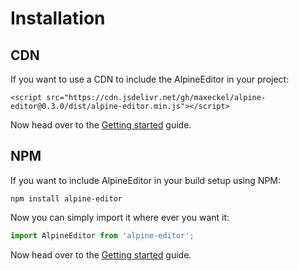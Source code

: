 # Installation

## CDN

If you want to use a CDN to include the AlpineEditor in your project:

```
<script src="https://cdn.jsdelivr.net/gh/maxeckel/alpine-editor@0.3.0/dist/alpine-editor.min.js"></script>
```

Now head over to the [Getting started](/getting-started) guide.

## NPM

If you want to include AlpineEditor in your build setup using NPM:

```
npm install alpine-editor
```

Now you can simply import it where ever you want it:

```javascript
import AlpineEditor from 'alpine-editor';
```

Now head over to the [Getting started](/getting-started) guide.